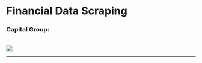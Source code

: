 
# Financial Data Scraping

### Capital Group:
<br>
<img src="https://github.com/sinanazem/financial-data-scraping/blob/main/chart.png">
<hr>
